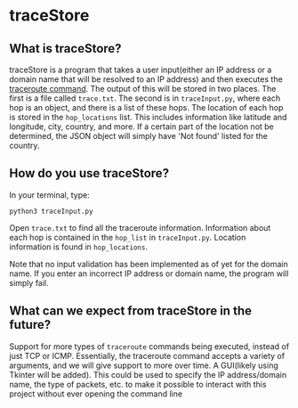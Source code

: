 # traceStore

## What is traceStore?
traceStore is a  program that takes a user input(either an IP address or a domain name that will be resolved to an IP address) and then executes the [traceroute command](https://www.wikiwand.com/en/Traceroute). The output of this will be stored in two places. The first is a file called ```trace.txt```. The second is in ```traceInput.py```, where each hop is an object, and there
is a list of these hops. The location of each hop is stored in the ```hop_locations``` list. This includes information like latitude and longitude, city, country, and more. If a certain part of the location not be determined, the JSON object will simply have 'Not found' listed for the country.


## How do you use traceStore?
In your terminal, type:


```python3 traceInput.py```


Open ```trace.txt``` to find all the traceroute information. Information about each hop
is contained in the ```hop_list``` in ```traceInput.py```. Location information is found in
```hop_locations```.


Note that no input validation has been implemented as of yet
for the domain name. If you enter an incorrect IP address or domain
name, the program will simply fail.

## What can we expect from traceStore in the future?
Support for more types of ```traceroute```
commands being executed, instead of just TCP or ICMP.
Essentially, the traceroute command accepts a variety of arguments,
and we will give support to more over time.
A GUI(likely using Tkinter will be added). This could be used
to specify the IP address/domain name, the type of packets, etc.
to make it possible to interact with this project without ever opening the command line

